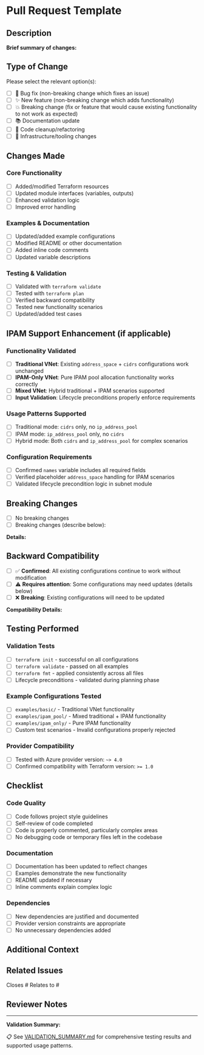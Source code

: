 # Pull Request Template

## Description

**Brief summary of changes:**
<!-- Provide a clear and concise description of what this PR accomplishes -->

## Type of Change

Please select the relevant option(s):

- [ ] 🐛 Bug fix (non-breaking change which fixes an issue)
- [ ] ✨ New feature (non-breaking change which adds functionality)
- [ ] 💥 Breaking change (fix or feature that would cause existing functionality to not work as expected)
- [ ] 📚 Documentation update
- [ ] 🧹 Code cleanup/refactoring
- [ ] 🔧 Infrastructure/tooling changes

## Changes Made

### Core Functionality
<!-- Describe the main functional changes -->
- [ ] Added/modified Terraform resources
- [ ] Updated module interfaces (variables, outputs)
- [ ] Enhanced validation logic
- [ ] Improved error handling

### Examples & Documentation
<!-- Describe changes to examples and documentation -->
- [ ] Updated/added example configurations
- [ ] Modified README or other documentation
- [ ] Added inline code comments
- [ ] Updated variable descriptions

### Testing & Validation
<!-- Describe testing and validation performed -->
- [ ] Validated with `terraform validate`
- [ ] Tested with `terraform plan`
- [ ] Verified backward compatibility
- [ ] Tested new functionality scenarios
- [ ] Updated/added test cases

## IPAM Support Enhancement (if applicable)

### Functionality Validated
- [ ] **Traditional VNet**: Existing `address_space` + `cidrs` configurations work unchanged
- [ ] **IPAM-Only VNet**: Pure IPAM pool allocation functionality works correctly
- [ ] **Mixed VNet**: Hybrid traditional + IPAM scenarios supported
- [ ] **Input Validation**: Lifecycle preconditions properly enforce requirements

### Usage Patterns Supported
- [ ] Traditional mode: `cidrs` only, no `ip_address_pool`
- [ ] IPAM mode: `ip_address_pool` only, no `cidrs`
- [ ] Hybrid mode: Both `cidrs` and `ip_address_pool` for complex scenarios

### Configuration Requirements
- [ ] Confirmed `names` variable includes all required fields
- [ ] Verified placeholder `address_space` handling for IPAM scenarios
- [ ] Validated lifecycle precondition logic in subnet module

## Breaking Changes

<!-- If this introduces breaking changes, describe them here -->
- [ ] No breaking changes
- [ ] Breaking changes (describe below):

**Details:**
<!-- Describe any breaking changes and migration path -->

## Backward Compatibility

- [ ] ✅ **Confirmed**: All existing configurations continue to work without modification
- [ ] ⚠️ **Requires attention**: Some configurations may need updates (details below)
- [ ] ❌ **Breaking**: Existing configurations will need to be updated

**Compatibility Details:**
<!-- Describe backward compatibility status and any required actions -->

## Testing Performed

### Validation Tests
- [ ] `terraform init` - successful on all configurations
- [ ] `terraform validate` - passed on all examples
- [ ] `terraform fmt` - applied consistently across all files
- [ ] Lifecycle preconditions - validated during planning phase

### Example Configurations Tested
- [ ] `examples/basic/` - Traditional VNet functionality
- [ ] `examples/ipam_pool/` - Mixed traditional + IPAM functionality  
- [ ] `examples/ipam_only/` - Pure IPAM functionality
- [ ] Custom test scenarios - Invalid configurations properly rejected

### Provider Compatibility
- [ ] Tested with Azure provider version: `~> 4.0`
- [ ] Confirmed compatibility with Terraform version: `>= 1.0`

## Checklist

### Code Quality
- [ ] Code follows project style guidelines
- [ ] Self-review of code completed
- [ ] Code is properly commented, particularly complex areas
- [ ] No debugging code or temporary files left in the codebase

### Documentation
- [ ] Documentation has been updated to reflect changes
- [ ] Examples demonstrate the new functionality
- [ ] README updated if necessary
- [ ] Inline comments explain complex logic

### Dependencies
- [ ] New dependencies are justified and documented
- [ ] Provider version constraints are appropriate
- [ ] No unnecessary dependencies added

## Additional Context

<!-- Add any additional context, screenshots, or information that would be helpful for reviewers -->

## Related Issues

<!-- Link to any related issues -->
Closes #
Relates to #

## Reviewer Notes

<!-- Any specific areas you'd like reviewers to focus on -->

---

**Validation Summary:**
<!-- Include a link to validation results if available -->
📋 See [VALIDATION_SUMMARY.md](./VALIDATION_SUMMARY.md) for comprehensive testing results and supported usage patterns.